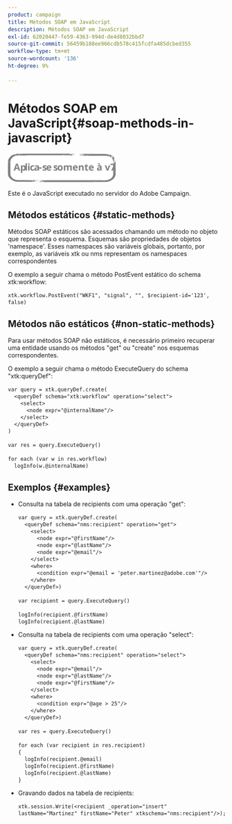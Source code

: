 ```yaml
---
product: campaign
title: Métodos SOAP em JavaScript
description: Métodos SOAP em JavaScript
exl-id: 62020447-fe59-4363-994d-de4d8032bbd7
source-git-commit: 56459b188ee966cdb578c415fcdfa485dcbed355
workflow-type: tm+mt
source-wordcount: '136'
ht-degree: 9%

---
```


# Métodos SOAP em JavaScript{#soap-methods-in-javascript}

![](../../assets/v7-only.svg)

Este é o JavaScript executado no servidor do Adobe Campaign.

## Métodos estáticos {#static-methods}

Métodos SOAP estáticos são acessados chamando um método no objeto que representa o esquema. Esquemas são propriedades de objetos &#39;namespace&#39;. Esses namespaces são variáveis globais, portanto, por exemplo, as variáveis xtk ou nms representam os namespaces correspondentes

O exemplo a seguir chama o método PostEvent estático do schema xtk:workflow:

```
xtk.workflow.PostEvent("WKF1", "signal", "", $recipient-id='123', false) 
```

## Métodos não estáticos {#non-static-methods}

Para usar métodos SOAP não estáticos, é necessário primeiro recuperar uma entidade usando os métodos &quot;get&quot; ou &quot;create&quot; nos esquemas correspondentes.

O exemplo a seguir chama o método ExecuteQuery do schema &quot;xtk:queryDef&quot;:

```
var query = xtk.queryDef.create(
  <queryDef schema="xtk:workflow" operation="select">
    <select>
      <node expr="@internalName"/>
    </select>
  </queryDef>
)

var res = query.ExecuteQuery()

for each (var w in res.workflow) 
  logInfo(w.@internalName)
```

## Exemplos {#examples}

* Consulta na tabela de recipients com uma operação &quot;get&quot;:

   ```
   var query = xtk.queryDef.create(  
     <queryDef schema="nms:recipient" operation="get">    
       <select>      
         <node expr="@firstName"/>      
         <node expr="@lastName"/>      
         <node expr="@email"/>    
       </select>    
       <where>      
         <condition expr="@email = 'peter.martinez@adobe.com'"/>    
       </where>  
     </queryDef>)
   
   var recipient = query.ExecuteQuery()
   
   logInfo(recipient.@firstName)
   logInfo(recipient.@lastName)
   ```

* Consulta na tabela de recipients com uma operação &quot;select&quot;:

   ```
   var query = xtk.queryDef.create(  
     <queryDef schema="nms:recipient" operation="select">    
       <select>      
         <node expr="@email"/>      
         <node expr="@lastName"/>      
         <node expr="@firstName"/>    
       </select>    
       <where>      
         <condition expr="@age > 25"/>    
       </where>    
     </queryDef>)
   
   var res = query.ExecuteQuery()
   
   for each (var recipient in res.recipient) 
   {  
     logInfo(recipient.@email)  
     logInfo(recipient.@firstName)  
     logInfo(recipient.@lastName)
   }
   ```

* Gravando dados na tabela de recipients:

   ```
   xtk.session.Write(<recipient _operation="insert" lastName="Martinez" firstName="Peter" xtkschema="nms:recipient"/>);
   ```
